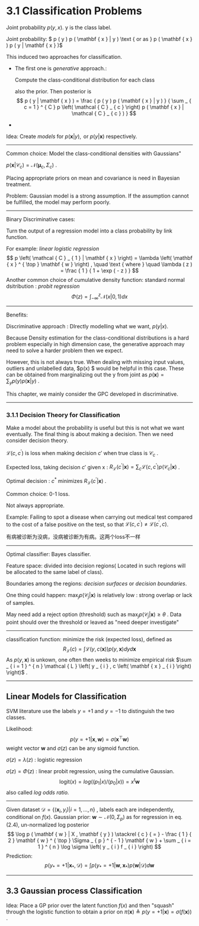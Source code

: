 # 3.1 Classification Problems

Joint probability $p(y,x)$. y is the class label.

Joint probability: $ p ( y ) p ( \mathbf { x } | y ) \text { or as } p ( \mathbf { x } ) p ( y | \mathbf { x } )$

This induced two approaches for classification.

- The first one is *generative* approach.:

  Compute the class-conditional distribution for each class 

  also the prior. Then posterior is 
  $$
  p ( y | \mathbf { x } ) = \frac { p ( y ) p ( \mathbf { x } | y ) } { \sum _ { c = 1 } ^ { C } p \left( \mathcal { C } _ { c } \right) p ( \mathbf { x } | \mathcal { C } _ { c } ) }
  $$

- 

Idea: Create *models* for $p ( \mathbf { x } | y ) , \text { or } p ( y | \mathbf { x } )$ respectively.

---

Common choice: Model the class-conditional densities with Gaussians"

$p ( \mathbf { x } | \mathcal { C } _ { c } ) = \mathcal { N } \left( \boldsymbol { \mu } _ { c } , \Sigma _ { c } \right)$ .

Placing appropriate priors on mean and covariance is need in Bayesian treatment.

Problem: Gaussian model is a strong assumption. If the assumption cannot be fulfilled, the model may perform poorly.

---

Binary Discriminative cases:

Turn the output of a regression model into a class probability by link function.

For example:  *linear logistic regression* 
$$
p \left( \mathcal { C } _ { 1 } | \mathbf { x } \right) = \lambda \left( \mathbf { x } ^ { \top } \mathbf { w } \right) , \quad \text { where } \quad \lambda ( z ) = \frac { 1 } { 1 + \exp ( - z ) }
$$
Another common choice of cumulative density function: standard normal dsitribution : *probit regression*
$$
\Phi ( z ) = \int _ { - \infty } ^ { z } \mathcal { N } ( x | 0,1 ) d x
$$

---

Benefits:

Discriminative approach : DIrectly modelling what we want, $p(y|x)$. 

Because Density estimation for the class-conditional distributions is a hard problem especially in high dimension case, the generative approach may need to solve a harder problem then we expect.

However, this is not always true. When dealing with missing input values, outliers and unlabelled data, $p(x) $ would be helpful in this case. These can be obtained from marginalizing out the y from joint as $p ( \mathbf { x } ) = \sum _ { y } p ( y ) p ( \mathbf { x } | y )$ .

This chapter, we mainly consider the GPC developed in discriminative.

---

### 3.1.1 Decision Theory for Classification

Make a model about the probability is useful but this is not what we want eventually. The final thing is about making a decision. Then we need consider decision theory.

$\mathcal { L } \left( c , c ^ { \prime } \right)$ is loss when making decision $c'$ when true class is $\mathcal C_c$ . 

Expected loss, taking decision $c'$ given x : $R _ { \mathcal { L } } \left( c ^ { \prime } | \mathbf { x } \right) = \sum _ { c } \mathcal { L } \left( c , c ^ { \prime } \right) p \left( \mathcal { C } _ { c } | \mathbf { x } \right)$ .

Optimal decision : $c^*$ minimizes $R _ { \mathcal { L } } \left( c ^ { \prime } | \mathbf { x } \right)$ . 

Common choice: 0-1 loss.

Not always appropriate.

Example: Failing to spot a disease when carrying out medical test compared to the cost of a false positive on the test, so that $\mathcal { L } \left( c , c ^ { \prime } \right) \neq \mathcal { L } \left( c ^ { \prime } , c \right)$.

有病被诊断为没病，没病被诊断为有病。这两个loss不一样

---

Optimal classifier: Bayes classifier.

Feature space: divided into decision regions( Located in such regions will be allocated to the same label of class).

Boundaries among the regions: *decision surfaces* or *decision boundaries*.

One thing could happen: $\max _ { j } p \left( \mathcal { C } _ { j } | \mathbf { x } \right)$ is relatively low : strong overlap or lack of samples.

May need add a reject option (threshold) such as $\max _ { j } p \left( \mathcal { C } _ { j } | \mathbf { x } \right) \geq \theta$ . Data point should over the threshold or leaved as "need deeper investigate"

---

classification function: minimize the risk (expected loss), defined as
$$
R _ { \mathcal { L } } ( c ) = \int \mathcal { L } ( y , c ( \mathbf { x } ) ) p ( y , \mathbf { x } ) d y d \mathbf { x }
$$
As $p(y,\mathbf x)$ is unkown, one often then weeks to minimize empirical risk $\sum _ { i = 1 } ^ { n } \mathcal { L } \left( y _ { i } , c \left( \mathbf { x } _ { i } \right) \right)$ .

---

## Linear Models for Classification

SVM literature use the labels $y=+1$ and $y=-1$ to distinguish the two classes.

Likelihood:
$$
p ( y = + 1 | \mathbf { x } , \mathbf { w } ) = \sigma \left( \mathbf { x } ^ { \top } \mathbf { w } \right)
$$
weight vector $\mathbf w$ and $\sigma(z)$ can be any sigmoid function.

$\sigma(z)=\lambda(z)$ : logistic regression

$\sigma(z)=\Phi(z)$ : linear probit regression, using the cumulative Gaussian.
$$
\text{logit}(x)=log((p_1|x)/(p_0|x))=x^t\mathbf w
$$
also called *log odds ratio.*

---

Given dataset $\mathcal { D } = \left\{ \left( \mathbf { x } _ { i } , y _ { i } \right) | i = 1 , \ldots , n \right\}$ , labels each are independently, conditional on $f(x)$. Gaussian prior: $\mathbf w\sim\mathcal N(0,\Sigma_p)$ as for regression in eq.(2.4), un-normalized log posterior
$$
\log p ( \mathbf { w } | X , \mathbf { y } ) \stackrel { c } { = } - \frac { 1 } { 2 } \mathbf { w } ^ { \top } \Sigma _ { p } ^ { - 1 } \mathbf { w } + \sum _ { i = 1 } ^ { n } \log \sigma \left( y _ { i } f _ { i } \right)
$$
Prediction:
$$
p \left( y _ { * } = + 1 | \mathbf { x } _ { * } , \mathcal { D } \right) = \int p \left( y _ { * } = + 1 | \mathbf { w } , \mathbf { x } _ { * } \right) p ( \mathbf { w } | \mathcal { D } ) d \mathbf { w }
$$

---

## 3.3 Gaussian process Classification

Idea: Place a GP prior over the latent function $f(x)$ and then "squash" through the logistic function to obtain a prior on $\pi ( \mathbf { x } ) \triangleq p ( y =+ 1 | \mathbf { x } ) = \sigma ( f ( \mathbf { x } ) )$ . 

